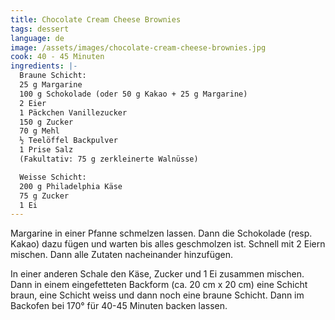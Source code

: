 ```yaml
---
title: Chocolate Cream Cheese Brownies
tags: dessert
language: de
image: /assets/images/chocolate-cream-cheese-brownies.jpg
cook: 40 - 45 Minuten
ingredients: |-
  Braune Schicht:
  25 g Margarine
  100 g Schokolade (oder 50 g Kakao + 25 g Margarine)
  2 Eier
  1 Päckchen Vanillezucker
  150 g Zucker
  70 g Mehl
  ½ Teelöffel Backpulver
  1 Prise Salz
  (Fakultativ: 75 g zerkleinerte Walnüsse)

  Weisse Schicht:
  200 g Philadelphia Käse
  75 g Zucker
  1 Ei
---
```

Margarine in einer Pfanne schmelzen lassen. Dann die Schokolade (resp. Kakao) dazu fügen und warten bis alles geschmolzen ist. Schnell mit 2 Eiern mischen. Dann alle Zutaten nacheinander hinzufügen. 

In einer anderen Schale den Käse, Zucker und 1 Ei zusammen mischen. Dann in einem eingefetteten Backform (ca. 20 cm x 20 cm) eine Schicht braun, eine Schicht weiss und dann noch eine braune Schicht. Dann im Backofen bei 170° für 40-45 Minuten backen lassen.